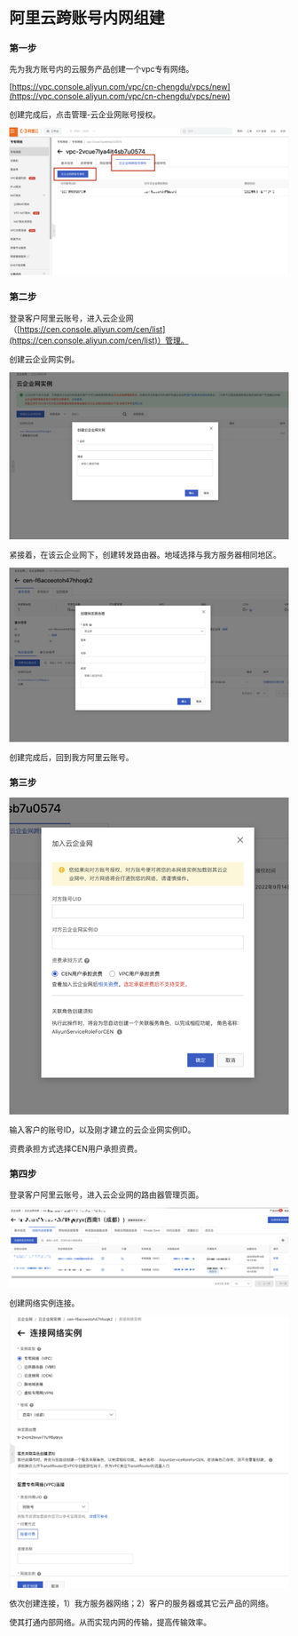 # 阿里云跨账号内网组建



### 第一步

先为我方账号内的云服务产品创建一个vpc专有网络。

[https://vpc.console.aliyun.com/vpc/cn-chengdu/vpcs/new](https://vpc.console.aliyun.com/vpc/cn-chengdu/vpcs/new)

创建完成后，点击管理-云企业网账号授权。

![image-20221005161814617](./assets/image-20221005161814617.png)



### 第二步

登录客户阿里云账号，进入云企业网（[https://cen.console.aliyun.com/cen/list](https://cen.console.aliyun.com/cen/list)）管理。

创建云企业网实例。

![image-20221005161223591](./assets/image-20221005161223591.png)

紧接着，在该云企业网下，创建转发路由器。地域选择与我方服务器相同地区。

![image-20221005161303380](./assets/image-20221005161303380.png)

创建完成后，回到我方阿里云账号。



### 第三步

![image-20221005161330314](./assets/image-20221005161330314.png)

输入客户的账号ID，以及刚才建立的云企业网实例ID。

资费承担方式选择CEN用户承担资费。

### 第四步

登录客户阿里云账号，进入云企业网的路由器管理页面。

![image-20221005161930623](./assets/image-20221005161930623.png)

创建网络实例连接。

![image-20221005161431643](./assets/image-20221005161431643.png)

依次创建连接，1）我方服务器网络；2）客户的服务器或其它云产品的网络。

使其打通内部网络。从而实现内网的传输，提高传输效率。